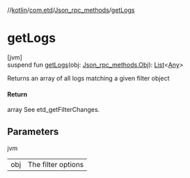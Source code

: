 //[kotlin](../../../index.md)/[com.etd](../index.md)/[Json_rpc_methods](index.md)/[getLogs](get-logs.md)

# getLogs

[jvm]\
suspend fun [getLogs](get-logs.md)(obj: [Json_rpc_methods.Obj](-obj/index.md)): [List](https://kotlinlang.org/api/latest/jvm/stdlib/kotlin.collections/-list/index.html)&lt;[Any](https://kotlinlang.org/api/latest/jvm/stdlib/kotlin/-any/index.html)&gt;

Returns an array of all logs matching a given filter object

#### Return

array See etd_getFilterChanges.

## Parameters

jvm

| | |
|---|---|
| obj | The filter options |
